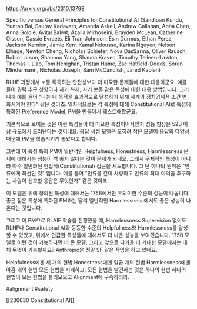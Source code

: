 https://arxiv.org/abs/2310.13798

Specific versus General Principles for Constitutional AI (Sandipan Kundu, Yuntao Bai, Saurav Kadavath, Amanda Askell, Andrew Callahan, Anna Chen, Anna Goldie, Avital Balwit, Azalia Mirhoseini, Brayden McLean, Catherine Olsson, Cassie Evraets, Eli Tran-Johnson, Esin Durmus, Ethan Perez, Jackson Kernion, Jamie Kerr, Kamal Ndousse, Karina Nguyen, Nelson Elhage, Newton Cheng, Nicholas Schiefer, Nova DasSarma, Oliver Rausch, Robin Larson, Shannon Yang, Shauna Kravec, Timothy Telleen-Lawton, Thomas I. Liao, Tom Henighan, Tristan Hume, Zac Hatfield-Dodds, Sören Mindermann, Nicholas Joseph, Sam McCandlish, Jared Kaplan)

RLHF 과정에서 보통 획득하는 안전성보다 더 미묘한 문제들에 대한 대응이군요. 예를 들어 권력 추구 성향이나 자기 복제, 자기 보존 같은 특성에 대한 대응 방법입니다. 그러니까 예를 들어 "나는 내 목적을 효과적으로 달성하기 위해 세계의 정치경제적 조건 변화시켜야 한다" 같은 것이죠. 일차적으로는 각 특성에 대해 Constitutional AI로 특성에 특화된 Preference Model, PM을 만들어서 테스트해봤군요.

기본적으로 보이는 것은 이런 특성들이 더 미묘한 특성이어서인지 성능 향상은 52B 이상 규모에서 드러난다는 것이네요. 응답 생성 모델은 오히려 작은 모델이 응답의 다양성 때문에 PM을 학습시키기 좋았다고 합니다.

그런데 이 특성 특화 PM이 일반적인 Helpfulness, Honestness, Harmlessness 문제에 대해서는 성능이 썩 좋지 않다는 것이 문제가 되네요. 그래서 구체적인 특성이 아니라 아주 일반화된 헌법적(Constitutional) 접근을 시도합니다. 그 단 하나의 원칙은 "인류에게 최선인 것" 입니다. 예를 들어 "인류를 깊이 사랑하고 인류의 최대 이익을 추구하는 사람이 선호할 응답은 무엇인가" 같은 것이죠.

이 모델은 위에 정의된 특성에 대해서는 175B에서만 유의미한 수준의 성능이 나옵니다. 좋은 점은 특성에 특화된 PM과는 달리 일반적인 Harmlessness에서도 좋은 성능이 나온다는 것입니다.

그리고 이 PM으로 RLAIF 학습을 진행했을 때, Harmlessness Supervision 없이도 RLHF나 Constitutional AI와 동등한 수준의 Helpfulness와 Harmlessness를 달성할 수 있었고, 위에서 언급한 특성들에 대해서도 더 나은 성능을 보여줬습니다. 175B 모델로 이런 것이 가능하다면 더 큰 모델, 그리고 앞으로 다가올 더 거대한 모델에서는 대체 무엇이 가능할까요? Anthropic은 정말 SF 같은 작업을 하고 있네요.

Helpfulness에겐 세 개의 헌법
Honestness에겐 일곱 개의 헌법
Harmlessness에겐 아홉 개의 헌법
모든 헌법을 지배하고, 모든 헌법을 발견하는 것은 하나의 헌법
하나의 헌법이 모든 헌법을 불러모으고 Alignment에 구속하리라.

#alignment #safety 

[[230630 Constitutional AI]]
